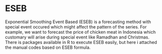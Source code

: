 # ESEB
Exponential Smoothing Event Based (ESEB)
is a forecasting method with special event occured which might affect the pattern of the series. 
For example, we want to forecast the price of chicken meat in Indonesia which customary will arise during special event like Ramadhan and Christmas. 
There is packages available in R to execute ESEB easily, but here i attached the manual codes based on ESEB formula. 
